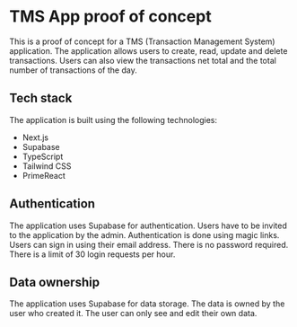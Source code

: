 # TMS App proof of concept

This is a proof of concept for a TMS (Transaction Management System) application. The application allows users to create, read, update and delete transactions. Users can also view the transactions net total and the total number of transactions of the day.

## Tech stack

The application is built using the following technologies:

- Next.js
- Supabase
- TypeScript
- Tailwind CSS
- PrimeReact

## Authentication

The application uses Supabase for authentication. Users have to be invited to the application by the admin. Authentication is done using magic links. Users can sign in using their email address. There is no password required. There is a limit of 30 login requests per hour.

## Data ownership

The application uses Supabase for data storage. The data is owned by the user who created it. The user can only see and edit their own data.
